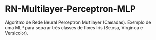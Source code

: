 # RN-Multilayer-Perceptron-MLP
Algoritmo de Rede Neural Perceptron Multilayer (Camadas).
Exemplo de uma MLP para separar três classes de flores Iris (Setosa, 
Virginica e Versicolor).
